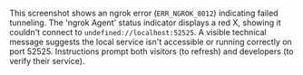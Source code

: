 This screenshot shows an ngrok error (`ERR_NGROK_8012`) indicating failed tunneling. The 'ngrok Agent' status indicator displays a red X, showing it couldn't connect to `undefined://localhost:52525`. A visible technical message suggests the local service isn't accessible or running correctly on port 52525. Instructions prompt both visitors (to refresh) and developers (to verify their service).